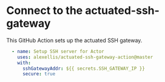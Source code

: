# Connect to the actuated-ssh-gateway

This GitHub Action sets up the actuated SSH gateway.

```yaml
  - name: Setup SSH server for Actor
    uses: alexellis/actuated-ssh-gateway-action@master
    with:
      sshGatewayAddr: ${{ secrets.SSH_GATEWAY_IP }}
      secure: true
```
